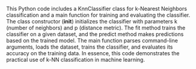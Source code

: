 This Python code includes a KnnClassifier class for k-Nearest Neighbors classification and a main function for training and evaluating the classifier. The class constructor (__init__) initializes the classifier with parameters k (number of neighbors) and p (distance metric). 
The fit method trains the classifier on a given dataset, and the predict method makes predictions based on the trained model.
The main function parses command-line arguments, loads the dataset, trains the classifier, and evaluates its accuracy on the training data. 
In essence, this code demonstrates the practical use of k-NN classification in machine learning.
